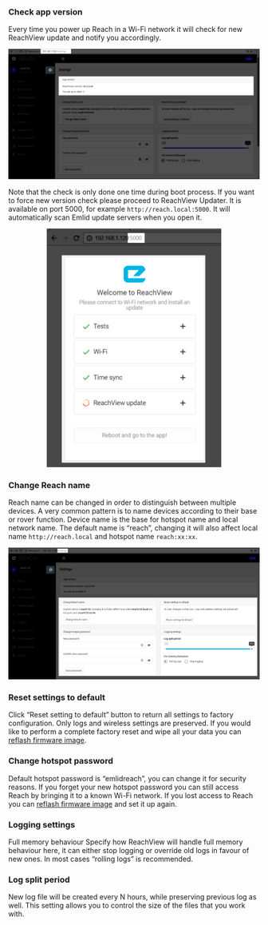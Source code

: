 ### Check app version  
Every time you power up Reach in a Wi-Fi network it will check for new ReachView update and notify you accordingly.

<p style="text-align:center" ><img src="../img/reachview/settings/update_check.png" style="width: 800px;" /></p>


Note that the check is only done one time during boot process. If you want to force new version check please proceed to ReachView Updater. It is available on port 5000, for example `http://reach.local:5000`. It will automatically scan Emlid update servers when you open it.

<p style="text-align:center" ><img src="../img/reachview/settings/update_check5000.png" style="width: 350px;" /></p>

### Change Reach name  
Reach name can be changed in order to distinguish between multiple devices. A very common pattern is to name devices according to their base or rover function. Device name is the base for hotspot name and local network name. The default name is “reach”, changing it will also affect local name `http://reach.local` and hotspot name `reach:xx:xx`.


<p style="text-align:center" ><img src="../img/reachview/settings/settings.png" style="width: 800px;" /></p>

### Reset settings to default  
Click “Reset setting to default” button to return all settings to factory configuration. Only logs and wireless settings are preserved. If you would like to perform a complete factory reset and wipe all your data you can [reflash firmware image](firmware-reflashing).

### Change hotspot password
Default hotspot password is “emlidreach”, you can change it for security reasons. If you forget your new hotspot password you can still access Reach by bringing it to a known Wi-Fi network. If you lost access to Reach you can [reflash firmware image](firmware-reflashing) and set it up again.

### Logging settings
Full memory behaviour
Specify how ReachView will handle full memory behaviour here, it can either stop logging or override old logs in favour of new ones. In most cases “rolling logs” is recommended.

### Log split period
New log file will be created every N hours, while preserving previous log as well. This setting allows you to control the size of the files that you work with.



